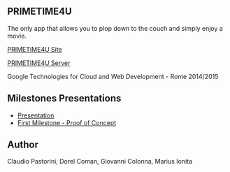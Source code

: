 ## PRIMETIME4U

The only app that allows you to plop down to the couch and simply enjoy a movie.

[PRIMETIME4U Site](http://hale-kite-786.appspot.com/)

[PRIMETIME4U Server](https://github.com/PRIMETIME4U/PRIMETIME4U-server)

Google Technologies for Cloud and Web Development - Rome 2014/2015

## Milestones Presentations
* [Presentation](https://docs.google.com/presentation/d/19qKrPd4RucjXbaYAIZSWszlza7LIScu43dSb3Ocs0Ho/edit?usp=sharing)
* [First Milestone - Proof of Concept](https://docs.google.com/presentation/d/1H3YqDTtFXiGIQH8ecC3wZh0_IsNmkk-EFlov9rLRiZs/edit?usp=sharing)

## Author
Claudio Pastorini, Dorel Coman, Giovanni Colonna, Marius Ionita
